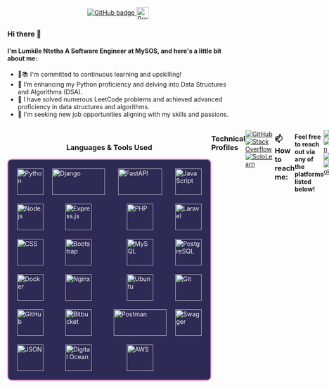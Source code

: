  <p align="center">
          <a href="https://github.com/LomNtetha?tab=followers">
            <img src="https://img.shields.io/github/followers/LomNtetha?label=Followers&logo=GitHub&style=for-the-badge&hide_border=true" alt="GitHub badge"/>
          </a>
             <img src="https://visitor-badge.laobi.icu/badge?page_id=LomNtetha&title=Profile%20Visitors" alt="Profile Visitors badge" style="vertical-align: middle; height: 28px;"/>
 </p>
        
### Hi there 👋
#### I'm Lumkile Ntetha A Software Engineer at MySOS, and here's a little bit about me:
- 🌟📚 I'm committed to continuous learning and upskilling!
- 🌱 I’m enhancing my Python proficiency and delving into Data Structures and Algorithms (DSA).
- 👯 I have solved numerous LeetCode problems and achieved advanced proficiency in data structures and algorithms.
- 💼  I'm seeking new job opportunities aligning with my skills and passions.

<div style="display: flex; align-items: center; margin-bottom: 20px; justify-content: space-between; flex-direction: row;">
    <a href="https://github.com/LomNtetha"></a>
    <div style="display: flex; flex-direction: row; width: 100%; justify-content: space-between;">
       

<p align="center">
  <!-- Languages & Tools Section -->
  <div style="display: flex; flex-direction: column; align-items: center; margin-top: 20px; width: 100%;">
    <h3>Languages & Tools Used</h3>
  <div style="
  display: grid; 
  grid-template-columns: repeat(4, 1fr); 
  gap: 20px; 
  justify-items: center; 
  align-items: center; 
  padding: 20px; 
  background-color: #2d2a55; /* Radical theme background */
  border: 2px solid #ff79c6; /* Radical theme border */
  border-radius: 10px; 
  color: #f8f8f2;">
  <!-- Icon List -->
  <img src="https://cdn.jsdelivr.net/npm/devicon@2.14.0/icons/python/python-original.svg" alt="Python" style="width: 60px; height: 60px;" />
   <img src="https://cdn.jsdelivr.net/npm/devicon@2.14.0/icons/django/django-plain.svg" alt="Django" style="width: 120px; height: 60px;" />
   <img src="https://upload.wikimedia.org/wikipedia/commons/1/1a/FastAPI_logo.svg" alt="FastAPI" style="width: 100px; height: 60px;" />
   <img src="https://cdn.jsdelivr.net/npm/devicon@2.14.0/icons/javascript/javascript-original.svg" alt="JavaScript" style="width: 60px; height: 60px;" />
   <img src="https://cdn.jsdelivr.net/npm/devicon@2.14.0/icons/nodejs/nodejs-original.svg" alt="Node.js" style="width: 60px; height: 60px;" />
   <img src="https://cdn.jsdelivr.net/npm/devicon@2.14.0/icons/express/express-original.svg" alt="Express.js" style="width: 60px; height: 60px;" />
   <img src="https://cdn.jsdelivr.net/npm/devicon@2.14.0/icons/php/php-original.svg" alt="PHP" style="width: 60px; height: 60px;" />
   <img src="https://cdn.jsdelivr.net/npm/devicon@2.14.0/icons/laravel/laravel-plain.svg" alt="Laravel" style="width: 60px; height: 60px;" />
   <img src="https://cdn.jsdelivr.net/npm/devicon@2.14.0/icons/css3/css3-original.svg" alt="CSS" style="width: 60px; height: 60px;" />
   <img src="https://cdn.jsdelivr.net/npm/devicon@2.14.0/icons/bootstrap/bootstrap-original.svg" alt="Bootstrap" style="width: 60px; height: 60px;" />
   <img src="https://cdn.jsdelivr.net/npm/devicon@2.14.0/icons/mysql/mysql-original.svg" alt="MySQL" style="width: 60px; height: 60px;" />
   <img src="https://cdn.jsdelivr.net/npm/devicon@2.14.0/icons/postgresql/postgresql-original.svg" alt="PostgreSQL" style="width: 60px; height: 60px;" />
   <img src="https://cdn.jsdelivr.net/npm/devicon@2.14.0/icons/docker/docker-original.svg" alt="Docker" style="width: 60px; height: 60px;" />
   <img src="https://cdn.jsdelivr.net/npm/devicon@2.14.0/icons/nginx/nginx-original.svg" alt="Nginx" style="width: 60px; height: 60px;" />
   <img src="https://cdn.jsdelivr.net/npm/devicon@2.14.0/icons/ubuntu/ubuntu-plain.svg" alt="Ubuntu" style="width: 60px; height: 60px;" />
   <img src="https://cdn.jsdelivr.net/npm/devicon@2.14.0/icons/git/git-original.svg" alt="Git" style="width: 60px; height: 60px;" />
   <img src="https://cdn.jsdelivr.net/npm/devicon@2.14.0/icons/github/github-original.svg" alt="GitHub" style="width: 60px; height: 60px;" />
   <img src="https://cdn.jsdelivr.net/npm/devicon@2.14.0/icons/bitbucket/bitbucket-original.svg" alt="Bitbucket" style="width: 60px; height: 60px;" />
   <img src="https://cdn.svgporn.com/logos/postman.svg" alt="Postman" style="width: 120px; height: 60px;" />
   <img src="https://cdn.svgporn.com/logos/swagger.svg" alt="Swagger" style="width: 60px; height: 60px;" />
   <img src="https://upload.wikimedia.org/wikipedia/commons/c/c9/JSON_vector_logo.svg" alt="JSON" style="width: 60px; height: 60px;" />
   <img src="https://cdn.jsdelivr.net/npm/devicon@2.14.0/icons/digitalocean/digitalocean-original.svg" alt="Digital Ocean" style="width: 60px; height: 60px;" />
   <img src="https://upload.wikimedia.org/wikipedia/commons/9/93/Amazon_Web_Services_Logo.svg" alt="AWS" style="width: 60px; height: 60px;" />

</div>
</div>
</p>
<!-- <div align="center">
<img src="https://skillicons.dev/icons?i=js,ts,python,react,nextjs,nodejs,expressjs,nestjs,angular,nuxtjs,tailwind,sass,materialui,threejs,mysql,wordpress,mongodb,firebase,graphql,git,github,vscode,figma,docker,aws,azure&perline=13" />
</div> -->


### Technical Profiles
[![GitHub](https://img.shields.io/badge/Github-100000?style=for-the-badge&logo=github&logoColor=white)](https://github.com/LomNtetha)
[![Stack Overflow](https://img.shields.io/badge/-Stack%20Overflow-FE7A16?style=for-the-badge&logo=stackoverflow&logoColor=white)](https://stackoverflow.com/users/18436710/lumkile-ntetha)
[![SoloLearn](https://img.shields.io/badge/-SoloLearn-0097A7?style=for-the-badge&logo=sololearn&logoColor=white)](https://www.sololearn.com/profile/18504735)

### 📫 How to reach me:

#### Feel free to reach out via any of the platforms listed below!

[![Gmail](https://img.shields.io/badge/-Gmail-FF0000?style=for-the-badge&labelColor=FF0000&logo=gmail&logoColor=white)](mailto:ntethalumkile@gmail.com?subject=[GitHub]%20Acabei%20de%20ver%20o%20seu%20GitHub)
[![Linkedin](https://img.shields.io/badge/-Linkedin-0e76a8?style=for-the-badge&logo=Linkedin&logoColor=white)](https://www.linkedin.com/in/lumkile-ntetha-b9995a1aa/)
[![Twitter](https://img.shields.io/badge/twitter-1DA1F2.svg?style=for-the-badge&logo=twitter&logoColor=white)](https://twitter.com/ntethalumkile)
[![Facebook](https://img.shields.io/badge/facebook-005FED.svg?style=for-the-badge&logo=facebook&logoColor=white)](https://www.facebook.com/lomkile.ntetha/)


### GitHub Activity and  Stats

<p align="center">
  <img src="https://github-readme-stats.vercel.app/api?username=LomNtetha&show_icons=true&theme=radical" alt="GitHub Stats" style="height: 160px;" />
<img src="https://github-readme-streak-stats-git-main-davids-projects-ad77adcc.vercel.app/?user=LomNtetha&theme=radical" style="height: 160px;"/>
   <!--<img src="https://github-readme-streak-stats.herokuapp.com/?user=LomNtetha&theme=radical" alt="GitHub Streak Stats" style="height: 160px;" />-->
</p>

## GitHub Trophy

<img src="https://github-profile-trophy.vercel.app/?username=LomNtetha&theme=radical&column=4" alt="GitHub Trophy" width="100%" />
